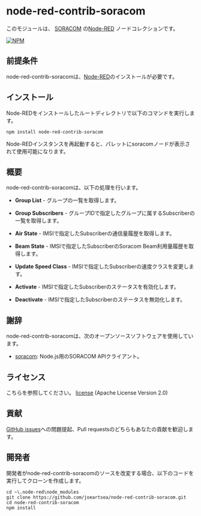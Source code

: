 node-red-contrib-soracom
========================

このモジュールは、 <a href="https://soracom.jp/" target="_new">SORACOM</a> の<a href="http://nodered.org" target="_new">Node-RED</a> ノードコレクションです。

[![NPM](https://nodei.co/npm/node-red-contrib-soracom.png?downloads=true)](https://nodei.co/npm/node-red-contrib-soracom/)

前提条件
-------

node-red-contrib-soracomは、<a href="http://nodered.org" target="_new">Node-RED</a>のインストールが必要です。


インストール
-------

Node-REDをインストールしたルートディレクトリで以下のコマンドを実行します。

    npm install node-red-contrib-soracom

Node-REDインスタンスを再起動すると、パレットにsoracomノードが表示されて使用可能になります。

概要
-------

node-red-contrib-soracomは、以下の処理を行います。

- **Group List** - グループの一覧を取得します。

- **Group Subscribers** - グループIDで指定したグループに属するSubscriberの一覧を取得します。

- **Air State** - IMSIで指定したSubscriberの通信量履歴を取得します。

- **Beam State** - IMSIで指定したSubscriberのSoracom Beam利用量履歴を取得します。

- **Update Speed Class** - IMSIで指定したSubscriberの速度クラスを変更します。

- **Activate** - IMSIで指定したSubscriberのステータスを有効化します。

- **Deactivate** - IMSIで指定したSubscriberのステータスを無効化します。


謝辞
-------

node-red-contrib-soracomは、次のオープンソースソフトウェアを使用しています。

- [soracom](https://github.com/tatsuyaoiw/soracom): Node.js用のSORACOM APIクライアント。

ライセンス
-------

こちらを参照してください。 [license](https://github.com/joeartsea/node-red-contrib-soracom/blob/master/LICENSE) (Apache License Version 2.0)

貢献
-------

[GitHub issues](https://github.com/joeartsea/node-red-contrib-soracom/issues)への問題提起、Pull requestsのどちらもあなたの貢献を歓迎します。


開発者
-------

開発者がnode-red-contrib-soracomのソースを改変する場合、以下のコードを実行してクローンを作成します。

```
cd ~\.node-red\node_modules
git clone https://github.com/joeartsea/node-red-contrib-soracom.git
cd node-red-contrib-soracom
npm install
```
